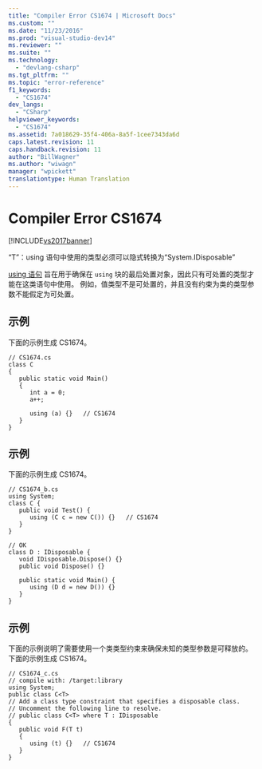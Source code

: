 ```yaml
---
title: "Compiler Error CS1674 | Microsoft Docs"
ms.custom: ""
ms.date: "11/23/2016"
ms.prod: "visual-studio-dev14"
ms.reviewer: ""
ms.suite: ""
ms.technology: 
  - "devlang-csharp"
ms.tgt_pltfrm: ""
ms.topic: "error-reference"
f1_keywords: 
  - "CS1674"
dev_langs: 
  - "CSharp"
helpviewer_keywords: 
  - "CS1674"
ms.assetid: 7a018629-35f4-406a-8a5f-1cee7343da6d
caps.latest.revision: 11
caps.handback.revision: 11
author: "BillWagner"
ms.author: "wiwagn"
manager: "wpickett"
translationtype: Human Translation
---
```

# Compiler Error CS1674
[!INCLUDE[vs2017banner](../../../csharp/includes/vs2017banner.md)]

“T”：using 语句中使用的类型必须可以隐式转换为“System.IDisposable”  
  
 [using 语句](../../../csharp/language-reference/keywords/using-statement.md) 旨在用于确保在 `using` 块的最后处置对象，因此只有可处置的类型才能在这类语句中使用。  例如，值类型不是可处置的，并且没有约束为类的类型参数不能假定为可处置。  
  
## 示例  
 下面的示例生成 CS1674。  
  
```  
// CS1674.cs  
class C  
{  
   public static void Main()  
   {  
      int a = 0;  
      a++;  
  
      using (a) {}   // CS1674  
   }  
}  
```  
  
## 示例  
 下面的示例生成 CS1674。  
  
```  
// CS1674_b.cs  
using System;  
class C {  
   public void Test() {  
      using (C c = new C()) {}   // CS1674  
   }  
}  
  
// OK  
class D : IDisposable {  
   void IDisposable.Dispose() {}  
   public void Dispose() {}  
  
   public static void Main() {  
      using (D d = new D()) {}  
   }  
}  
```  
  
## 示例  
 下面的示例说明了需要使用一个类类型约束来确保未知的类型参数是可释放的。  下面的示例生成 CS1674。  
  
```  
// CS1674_c.cs  
// compile with: /target:library  
using System;  
public class C<T>  
// Add a class type constraint that specifies a disposable class.  
// Uncomment the following line to resolve.  
// public class C<T> where T : IDisposable  
{  
   public void F(T t)  
   {  
      using (t) {}   // CS1674  
   }  
}  
```